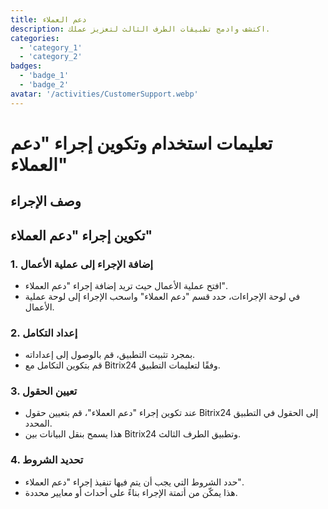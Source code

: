 ```yaml
---
title: دعم العملاء
description: اكتشف وادمج تطبيقات الطرف الثالث لتعزيز عملك.
categories: 
  - 'category_1'
  - 'category_2'
badges: 
  - 'badge_1'
  - 'badge_2'
avatar: '/activities/CustomerSupport.webp'
---
```

# تعليمات استخدام وتكوين إجراء "دعم العملاء"

## وصف الإجراء

## **تكوين إجراء "دعم العملاء"**

### 1. إضافة الإجراء إلى عملية الأعمال
- افتح عملية الأعمال حيث تريد إضافة إجراء "دعم العملاء".
- في لوحة الإجراءات، حدد قسم "دعم العملاء" واسحب الإجراء إلى لوحة عملية الأعمال.

### 2. إعداد التكامل
- بمجرد تثبيت التطبيق، قم بالوصول إلى إعداداته.
- قم بتكوين التكامل مع Bitrix24 وفقًا لتعليمات التطبيق.

### 3. تعيين الحقول
- عند تكوين إجراء "دعم العملاء"، قم بتعيين حقول Bitrix24 إلى الحقول في التطبيق المحدد.
- هذا يسمح بنقل البيانات بين Bitrix24 وتطبيق الطرف الثالث.

### 4. تحديد الشروط
- حدد الشروط التي يجب أن يتم فيها تنفيذ إجراء "دعم العملاء".
- هذا يمكّن من أتمتة الإجراء بناءً على أحداث أو معايير محددة.